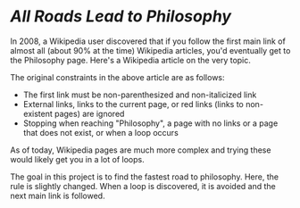 # _All Roads Lead to Philosophy_

In 2008, a Wikipedia user discovered that if you follow the first main link of almost all (about 90% at the time) Wikipedia articles, you'd eventually get to the Philosophy page. Here's a Wikipedia article on the very topic.

The original constraints in the above article are as follows:
- The first link must be non-parenthesized and non-italicized link
- External links, links to the current page, or red links (links to non-existent pages) are ignored
- Stopping when reaching "Philosophy", a page with no links or a page that does not exist, or when a loop occurs

As of today, Wikipedia pages are much more complex and trying these would likely get you in a lot of loops.

The goal in this project is to find the fastest road to philosophy. Here, the rule is slightly changed. When a loop is discovered, it is avoided and the next main link is followed.